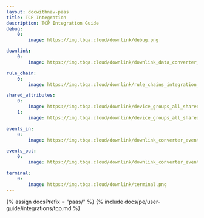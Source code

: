 ```yaml
---
layout: docwithnav-paas
title: TCP Integration
description: TCP Integration Guide
debug:
    0:
        image: https://img.tbqa.cloud/downlink/debug.png

downlink:
    0:
        image: https://img.tbqa.cloud/downlink/downlink_data_converter_details.png

rule_chain:
    0:
        image: https://img.tbqa.cloud/downlink/rule_chains_integration_downlink.png

shared_attributes:
    0:
        image: https://img.tbqa.cloud/downlink/device_groups_all_shared_attributes.png
    1:
        image: https://img.tbqa.cloud/downlink/device_groups_all_shared_attributes_update.png

events_in:
    0:
        image: https://img.tbqa.cloud/downlink/downlink_converter_events_in.png

events_out:
    0:
        image: https://img.tbqa.cloud/downlink/downlink_converter_events_out.png

terminal:
    0:
        image: https://img.tbqa.cloud/downlink/terminal.png
---
```



{% assign docsPrefix = "paas/" %}
{% include docs/pe/user-guide/integrations/tcp.md %}
